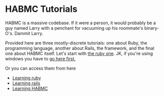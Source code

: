 # HABMC Tutorials
HABMC is a massive codebase.
If it were a person, it would probably be a guy named Larry with a penchant for vacuuming up his roommate's binary-O's. 
Dammit Larry.

Provided here are three mostly-discrete tutorials: one about Ruby, the programming language, another about Rails, the framework, and the final one about HABMC itself.
Let's start with [the ruby one](ruby/ruby-01.md). JK, if you're using windows you have to [go here first.](Ubuntu/%20%20Ubuntu_Overview.md)

Or you can access them from here
- [Learning ruby](ruby/ruby-01.md)
- [Learning rails](rails/rails-01.md)
- [Learning HABMC](habmc/habmc-01.md)
